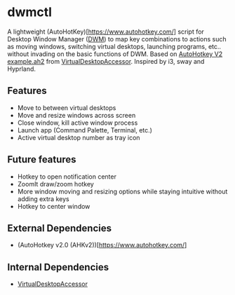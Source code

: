 # dwmctl
A lightweight (AutoHotKey)[https://www.autohotkey.com/] script for Desktop Window Manager ([DWM](https://en.wikipedia.org/wiki/Desktop_Window_Manager)) to map key combinations to actions such as moving windows, switching virtual desktops, launching programs, etc.. without invading on the basic functions of DWM. Based on [AutoHotkey V2 example.ah2](https://github.com/Ciantic/VirtualDesktopAccessor/blob/rust/example.ah2) from [VirtualDesktopAccessor](https://github.com/Ciantic/VirtualDesktopAccessor). Inspired by i3, sway and Hyprland.

## Features
- Move to between virtual desktops
- Move and resize windows across screen
- Close window, kill active window process
- Launch app (Command Palette, Terminal, etc.)
- Active virtual desktop number as tray icon

## Future features
- Hotkey to open notification center
- ZoomIt draw/zoom hotkey
- More window moving and resizing options while staying intuitive without adding extra keys
- Hotkey to center window

## External Dependencies
- (AutoHotkey v2.0 (AHKv2))[https://www.autohotkey.com/]

## Internal Dependencies
- [VirtualDesktopAccessor](https://github.com/Ciantic/VirtualDesktopAccessor)
